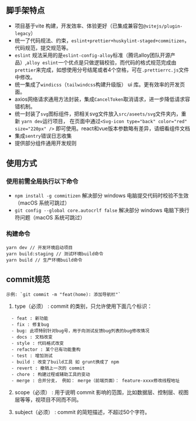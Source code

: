 ## 脚手架特点
* 项目基于vite 构建，开发效率、体验更好（已集成兼容包`@vitejs/plugin-legacy`）
* 统一了代码规法、约束，`eslint+prettier+huskylint-staged+commitizen`，代码规范，提交规范等。
* `eslint` 规法采用的是`eslint-config-alloy`标准（腾讯alloy团队开源产品）,`alloy eslint`一个优点是只做逻辑校验，而代码的格式规范完成由`prettier`来完成，如想使用分号结尾或者4个空格，可在`.prettierrc.js`文件中修改。
* 统一集成了`windicss`（`tailwindcss`构建升级版） ui 库。更有效率的开发页面。
* axios网络请求通用方法封装，集成`CancelToken`取消请求，进一步降低请求容错机制。
* 统一封装了`svg`图标组件，把相关svg文件放入`src/aseets/svg`文件夹内，重新 `yarn dev`运行项目，
在页面中通过`<Svg-icon type="back" color="red" size="220px" />` 即可使用。react和vue版本参数略有差异，请细看组件文档
* 集成`sentry`错误日志收集
* 提供部分组件通用开发规则
## 使用方式

### 使用前需全局执行以下命令
* `npm install -g commitizen` 解决部分 windows 电脑提交代码时校验不生效（macOS 系统可跳过）
* `git config --global core.autocrlf false` 解决部分 windows 电脑下换行符问题（macOS 系统可跳过）

### 构建命令
```
yarn dev // 开发环境启动项目
yarn build:staging // 测试环境build命令
yarn build // 生产环境build命令
```
## commit规范

    示例: `git commit -m "feat(home): 添加导航栏"`

1. type（必须） : commit 的类别，只允许使用下面几个标识：
```
  - feat : 新功能
  - fix : 修复bug
  - bug: 此项特别针对bug号，用于向测试反馈bug列表的bug修改情况
  - docs : 文档改变
  - style : 代码格式改变
  - refactor : 某个已有功能重构
  - test : 增加测试
  - build : 改变了build工具 如 grunt换成了 npm
  - revert : 撤销上一次的 commit
  - chore : 构建过程或辅助工具的变动
  - merge : 合并分支， 例如： merge（前端页面）： feature-xxxx修改线程地址
```
2. scope（必须） : 用于说明 commit 影响的范围，比如数据层、控制层、视图层等等，视项目不同而不同。

3. subject（必须） : commit 的简短描述，不超过50个字符。
